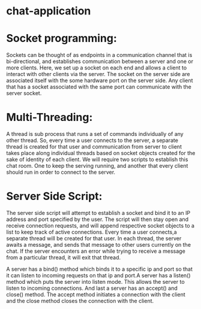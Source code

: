 # chat-application

# Socket programming:

Sockets can be thought of as endpoints in a communication channel that is bi-directional, 
and establishes communication between a server and one or more clients. Here, we set up a socket on 
each end and allows a client to interact with other clients via the server. The socket on the server 
side are associated itself with the some hardware port on the server side. Any client that has a socket associated 
with the same port can communicate with the server socket.


# Multi-Threading:

A thread is sub process that runs a set of commands individually of any other thread. So, every time a user 
connects to the server, a separate thread is created for that user and communication from server to client 
takes place along individual threads based on socket objects created for the sake of identity of each client.
We will require two scripts to establish this chat room. One to keep the serving running, and another that every 
client should run in order to connect to the server.

# Server Side Script:

The server side script will attempt to establish a socket and bind it to an IP address and port specified by the user.
The script will then stay open and receive connection requests, and will append respective 
socket objects to a list to keep track of active connections. Every time a user connects,a separate thread will be created 
for that user. In each thread, the server awaits a message, and sends that message to other users currently on the chat. If 
the server encounters an error while trying to receive a message from a particular thread, it will exit that thread.
 
 
A server has a bind() method which binds it to a specific ip and port so that it can listen to incoming requests on that ip and port.A server has a listen() method which puts the server into listen mode. This allows the server to listen to incoming connections. And last a server has an accept() and close() method. The accept method initiates a connection with the client and the close method closes the connection with the client.
